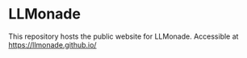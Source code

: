 # LLMonade #

This repository hosts the public website for LLMonade. Accessible at https://llmonade.github.io/ 
